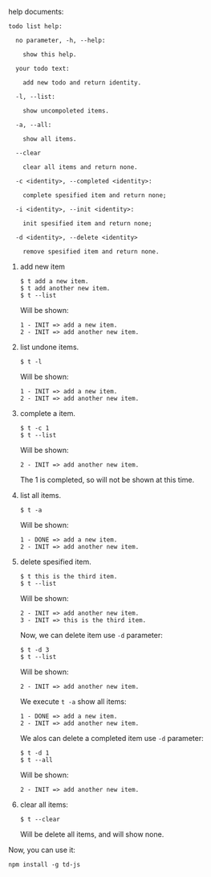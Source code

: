 help documents:

```
todo list help:

  no parameter, -h, --help:

    show this help.

  your todo text:

    add new todo and return identity.

  -l, --list:

    show uncompoleted items.

  -a, --all:

    show all items.

  --clear

    clear all items and return none.

  -c <identity>, --completed <identity>:

    complete spesified item and return none;

  -i <identity>, --init <identity>:

    init spesified item and return none;

  -d <identity>, --delete <identity>

    remove spesified item and return none.
```

1. add new item

    ```
    $ t add a new item.
    $ t add another new item.
    $ t --list
    ```

    Will be shown:

    ```
    1 - INIT => add a new item.
    2 - INIT => add another new item.
    ```

1. list undone items.

    ```
    $ t -l
    ```

    Will be shown:

    ```
    1 - INIT => add a new item.
    2 - INIT => add another new item.
    ```

1. complete a item.

    ```
    $ t -c 1
    $ t --list
    ```

    Will be shown:

    ```
    2 - INIT => add another new item.
    ```

    The 1 is completed, so will not be shown at this time.

1. list all items.

    ```
    $ t -a
    ```

    Will be shown:

    ```
    1 - DONE => add a new item.
    2 - INIT => add another new item.
    ```

1. delete spesified item.

    ```
    $ t this is the third item.
    $ t --list
    ```

    Will be shown:

    ```
    2 - INIT => add another new item.
    3 - INIT => this is the third item.
    ```

    Now, we can delete item use `-d` parameter:

    ```
    $ t -d 3
    $ t --list
    ```

    Will be shown:

    ```
    2 - INIT => add another new item.
    ```

    We execute `t -a` show all items:

    ```
    1 - DONE => add a new item.
    2 - INIT => add another new item.
    ```

    We alos can delete a completed item use `-d` parameter:

    ```
    $ t -d 1
    $ t --all
    ```

    Will be shown:

    ```
    2 - INIT => add another new item.
    ```

1. clear all items:

    ```
    $ t --clear
    ```

    Will be delete all items, and will show none.

Now, you can use it:

```
npm install -g td-js
```
